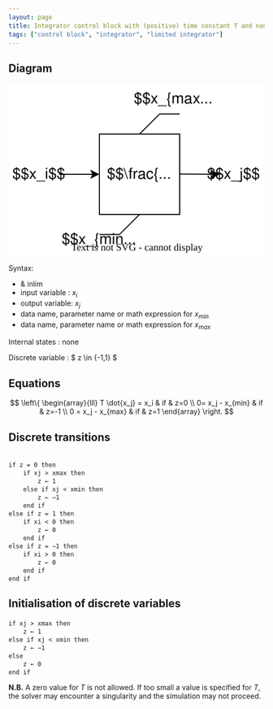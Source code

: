 ```yaml
---
layout: page
title: Integrator control block with (positive) time constant T and non-windup limits on output
tags: ["control block", "integrator", "limited integrator"]
---
```


## Diagram

![integrator diagram](/pages/models/controlBlocks/limitedIntegrator/limitedIntegrator.svg)

Syntax:  

- & inlim
- input variable : $x_i$
- output variable: $x_j$
- data name, parameter name or math expression for $x_{min}$
- data name, parameter name or math expression for $x_{max}$

Internal states : none

Discrete variable : $ z \in \{-1,1\} $

## Equations

$$
 \left\{
    \begin{array}{lll}
         T \dot{x_j} = x_i & if & z=0 \\
        0= x_j - x_{min} & if & z=-1 \\
        0 = x_j - x_{max} & if & z=1
    \end{array}
\right.
$$

## Discrete transitions

```

if z = 0 then
    if xj > xmax then
        z ← 1
    else if xj < xmin then
        z ← −1
    end if
else if z = 1 then
    if xi < 0 then
        z ← 0
    end if
else if z = −1 then
    if xi > 0 then
        z ← 0
    end if
end if
```

## Initialisation of discrete variables

```
if xj > xmax then
    z ← 1
else if xj < xmin then
    z ← −1
else
    z ← 0
end if
```

**N.B.** A zero value for $T$ is not allowed. If too small a value is specified for $T$, the solver may encounter a singularity and the simulation may not proceed.